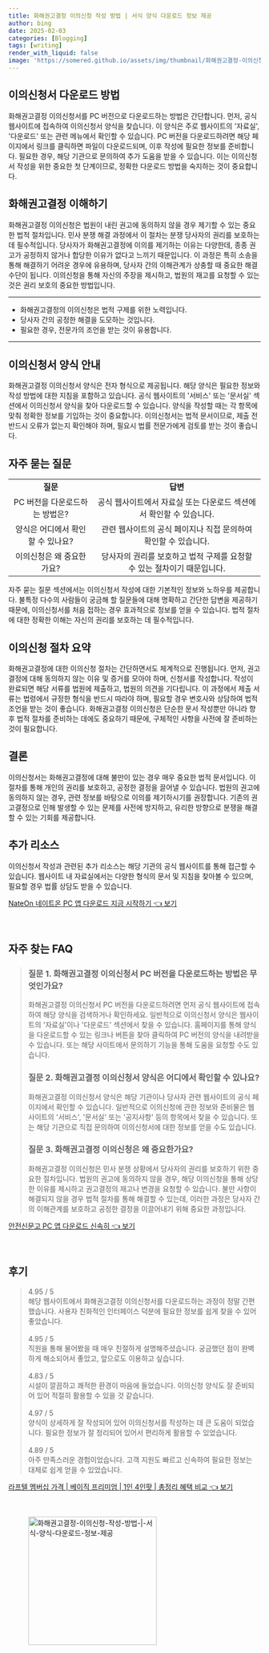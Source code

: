 ```yaml
---
title: 화해권고결정 이의신청 작성 방법 | 서식 양식 다운로드 정보 제공
author: bing
date: 2025-02-03
categories: [Blogging]
tags: [writing]
render_with_liquid: false
image: 'https://somered.github.io/assets/img/thumbnail/화해권고결정-이의신청-작성-방법-|-서식-양식-다운로드-정보-제공.webp'
---
```



<h2 id='이의신청서 다운로드 방법'>이의신청서 다운로드 방법</h2>

<p>화해권고결정 이의신청서를 PC 버전으로 다운로드하는 방법은 간단합니다. 먼저, 공식 웹사이트에 접속하여 이의신청서 양식을 찾습니다. 이 양식은 주로 웹사이트의 '자료실', '다운로드' 또는 관련 메뉴에서 확인할 수 있습니다. PC 버전을 다운로드하려면 해당 페이지에서 링크를 클릭하면 파일이 다운로드되며, 이후 작성에 필요한 정보를 준비합니다. 필요한 경우, 해당 기관으로 문의하여 추가 도움을 받을 수 있습니다. 이는 이의신청서 작성을 위한 중요한 첫 단계이므로, 정확한 다운로드 방법을 숙지하는 것이 중요합니다.</p>

<h2 id='화해권고결정 이해하기'>화해권고결정 이해하기</h2>

<p>화해권고결정 이의신청은 법원이 내린 권고에 동의하지 않을 경우 제기할 수 있는 중요한 법적 절차입니다. 민사 분쟁 해결 과정에서 이 절차는 분쟁 당사자의 권리를 보호하는 데 필수적입니다. 당사자가 화해권고결정에 이의를 제기하는 이유는 다양한데, 종종 권고가 공정하지 않거나 합당한 이유가 없다고 느끼기 때문입니다. 이 과정은 특히 소송을 통해 해결하기 어려운 경우에 유용하며, 당사자 간의 이해관계가 상충할 때 중요한 해결 수단이 됩니다. 이의신청을 통해 자신의 주장을 제시하고, 법원의 재고를 요청할 수 있는 것은 권리 보호의 중요한 방법입니다.</p>

<hr />

<ul>
    <li>화해권고결정의 이의신청은 법적 구제를 위한 노력입니다.</li>
    <li>당사자 간의 공정한 해결을 도모하는 것입니다.</li>
    <li>필요한 경우, 전문가의 조언을 받는 것이 유용합니다.</li>
</ul>

<hr />

<h2 id='이의신청서 양식 안내'>이의신청서 양식 안내</h2>

<p>화해권고결정 이의신청서 양식은 전자 형식으로 제공됩니다. 해당 양식은 필요한 정보와 작성 방법에 대한 지침을 포함하고 있습니다. 공식 웹사이트의 '서비스' 또는 '문서실' 섹션에서 이의신청서 양식을 찾아 다운로드할 수 있습니다. 양식을 작성할 때는 각 항목에 맞춰 정확한 정보를 기입하는 것이 중요합니다. 이의신청서는 법적 문서이므로, 제출 전 반드시 오류가 없는지 확인해야 하며, 필요시 법률 전문가에게 검토를 받는 것이 좋습니다.</p>

<h2 id='자주 묻는 질문'>자주 묻는 질문</h2>

<table>
    <tr>
        <td style="text-align: center; height: 17px;"><b>질문</b></td>
        <td style="text-align: center; height: 17px;"><b>답변</b></td>
    </tr>
    <tr>
        <td style="text-align: center; height: 17px;">PC 버전을 다운로드하는 방법은?</td>
        <td style="text-align: center; height: 17px;">공식 웹사이트에서 자료실 또는 다운로드 섹션에서 확인할 수 있습니다.</td>
    </tr>
    <tr>
        <td style="text-align: center; height: 17px;">양식은 어디에서 확인할 수 있나요?</td>
        <td style="text-align: center; height: 17px;">관련 웹사이트의 공식 페이지나 직접 문의하여 확인할 수 있습니다.</td>
    </tr>
    <tr>
        <td style="text-align: center; height: 17px;">이의신청은 왜 중요한가요?</td>
        <td style="text-align: center; height: 17px;">당사자의 권리를 보호하고 법적 구제를 요청할 수 있는 절차이기 때문입니다.</td>
    </tr>
</table>

<p>자주 묻는 질문 섹션에서는 이의신청서 작성에 대한 기본적인 정보와 노하우를 제공합니다. 불특정 다수의 사람들이 궁금해 할 질문들에 대해 명확하고 간단한 답변을 제공하기 때문에, 이의신청서를 처음 접하는 경우 효과적으로 정보를 얻을 수 있습니다. 법적 절차에 대한 정확한 이해는 자신의 권리를 보호하는 데 필수적입니다.</p>

<h2 id='이의신청 절차 요약'>이의신청 절차 요약</h2>

<p>화해권고결정에 대한 이의신청 절차는 간단하면서도 체계적으로 진행됩니다. 먼저, 권고결정에 대해 동의하지 않는 이유 및 증거를 모아야 하며, 신청서를 작성합니다. 작성이 완료되면 해당 서류를 법원에 제출하고, 법원의 의견을 기다립니다. 이 과정에서 제출 서류는 법령에서 규정한 형식을 반드시 따라야 하며, 필요할 경우 변호사와 상담하여 법적 조언을 받는 것이 좋습니다. 화해권고결정 이의신청은 단순한 문서 작성뿐만 아니라 향후 법적 절차를 준비하는 데에도 중요하기 때문에, 구체적인 사항을 사전에 잘 준비하는 것이 필요합니다.</p>

<h2 id='결론'>결론</h2>

<p>이의신청서는 화해권고결정에 대해 불만이 있는 경우 매우 중요한 법적 문서입니다. 이 절차를 통해 개인의 권리를 보호하고, 공정한 결정을 끌어낼 수 있습니다. 법원의 권고에 동의하지 않는 경우, 관련 정보를 바탕으로 이의를 제기하시기를 권장합니다. 기존의 권고결정으로 인해 발생할 수 있는 문제를 사전에 방지하고, 유리한 방향으로 분쟁을 해결할 수 있는 기회를 제공합니다.</p>

<h2 id='추가 리소스'>추가 리소스</h2>

<p>이의신청서 작성과 관련된 추가 리소스는 해당 기관의 공식 웹사이트를 통해 접근할 수 있습니다. 웹사이트 내 자료실에서는 다양한 형식의 문서 및 지침을 찾아볼 수 있으며, 필요할 경우 법률 상담도 받을 수 있습니다.</p>


<p><a class="click-button" title="NateOn 네이트온 PC 앱 다운로드 지금 시작하기" href="https://somered.github.io/posts/NateOn-%EB%84%A4%EC%9D%B4%ED%8A%B8%EC%98%A8-PC-%EC%95%B1-%EB%8B%A4%EC%9A%B4%EB%A1%9C%EB%93%9C-%EC%A7%80%EA%B8%88-%EC%8B%9C%EC%9E%91%ED%95%98%EA%B8%B0/" rel="dofollow">NateOn 네이트온 PC 앱 다운로드 지금 시작하기 👈 보기</a></p><br>
<h2 id='자주_찾는_FAQ'>자주 찾는 FAQ</h2>
<div itemscope="" itemtype="https://schema.org/FAQPage"> 
<blockquote> 
<div itemscope="" itemprop="mainEntity" itemtype="https://schema.org/Question"> 
<h3 itemprop="name">질문 1. 화해권고결정 이의신청서 PC 버전을 다운로드하는 방법은 무엇인가요?</h3> 
<div itemscope="" itemprop="acceptedAnswer" itemtype="https://schema.org/Answer"> 
<span itemprop="text"> 
<p>화해권고결정 이의신청서 PC 버전을 다운로드하려면 먼저 공식 웹사이트에 접속하여 해당 양식을 검색하거나 확인하세요. 일반적으로 이의신청서 양식은 웹사이트의 '자료실'이나 '다운로드' 섹션에서 찾을 수 있습니다. 홈페이지를 통해 양식을 다운로드할 수 있는 링크나 버튼을 찾아 클릭하여 PC 버전의 양식을 내려받을 수 있습니다. 또는 해당 사이트에서 문의하기 기능을 통해 도움을 요청할 수도 있습니다.</p> 
</span> 
</div> 
</div> 
<div itemscope="" itemprop="mainEntity" itemtype="https://schema.org/Question"> 
<h3 itemprop="name">질문 2. 화해권고결정 이의신청서 양식은 어디에서 확인할 수 있나요?</h3> 
<div itemscope="" itemprop="acceptedAnswer" itemtype="https://schema.org/Answer"> 
<span itemprop="text"> 
<p>화해권고결정 이의신청서 양식은 해당 기관이나 당사자 관련 웹사이트의 공식 페이지에서 확인할 수 있습니다. 일반적으로 이의신청에 관한 정보와 준비물은 웹사이트의 '서비스', '문서실' 또는 '공지사항' 등의 항목에서 찾을 수 있습니다. 또는 해당 기관으로 직접 문의하여 이의신청서에 대한 정보를 얻을 수도 있습니다.</p> 
</span> 
</div> 
</div> 
<div itemscope="" itemprop="mainEntity" itemtype="https://schema.org/Question"> 
<h3 itemprop="name">질문 3. 화해권고결정 이의신청은 왜 중요한가요?</h3> 
<div itemscope="" itemprop="acceptedAnswer" itemtype="https://schema.org/Answer"> 
<span itemprop="text"> 
<p>화해권고결정 이의신청은 민사 분쟁 상황에서 당사자의 권리를 보호하기 위한 중요한 절차입니다. 법원의 권고에 동의하지 않을 경우, 해당 이의신청을 통해 상당한 이유를 제시하고 권고결정의 재고나 변경을 요청할 수 있습니다. 불만 사항이 해결되지 않을 경우 법적 절차를 통해 해결할 수 있는데, 이러한 과정은 당사자 간의 이해관계를 보호하고 공정한 결정을 이끌어내기 위해 중요한 과정입니다.</p> 
</span> 
</div> 
</div> 
</blockquote> 
</div>
<p><a class="click-button" title="안전신문고 PC 앱 다운로드 신속히" href="https://somered.github.io/posts/%EC%95%88%EC%A0%84%EC%8B%A0%EB%AC%B8%EA%B3%A0-PC-%EC%95%B1-%EB%8B%A4%EC%9A%B4%EB%A1%9C%EB%93%9C-%EC%8B%A0%EC%86%8D%ED%9E%88/" rel="dofollow">안전신문고 PC 앱 다운로드 신속히 👈 보기</a></p><br>
<h2 id='후기'>후기</h2>
<div itemscope itemtype="https://schema.org/Product">
  <blockquote>
  <div itemprop="review" itemscope itemtype="https://schema.org/Review">
      <div itemprop="reviewRating" itemscope itemtype="https://schema.org/Rating"> <span itemprop="ratingValue">4.95</span> / <span itemprop="bestRating">5</span> </div>
      <span itemprop="reviewBody">해당 웹사이트에서 화해권고결정 이의신청서를 다운로드하는 과정이 정말 간편했습니다. 사용자 친화적인 인터페이스 덕분에 필요한 정보를 쉽게 찾을 수 있어 좋았습니다.</span>
  </div>
  <br>
  <div itemprop="review" itemscope itemtype="https://schema.org/Review">
      <div itemprop="reviewRating" itemscope itemtype="https://schema.org/Rating"> <span itemprop="ratingValue">4.95</span> / <span itemprop="bestRating">5</span> </div>
      <span itemprop="reviewBody">직원을 통해 물어봤을 때 매우 친절하게 설명해주셨습니다. 궁금했던 점이 완벽하게 해소되어서 좋았고, 앞으로도 이용하고 싶습니다.</span>
  </div>
  <br>
  <div itemprop="review" itemscope itemtype="https://schema.org/Review">
      <div itemprop="reviewRating" itemscope itemtype="https://schema.org/Rating"> <span itemprop="ratingValue">4.83</span> / <span itemprop="bestRating">5</span> </div>
      <span itemprop="reviewBody">시설이 깔끔하고 쾌적한 환경이 마음에 들었습니다. 이의신청 양식도 잘 준비되어 있어 적절히 활용할 수 있을 것 같습니다.</span>
  </div>
  <br>
  <div itemprop="review" itemscope itemtype="https://schema.org/Review">
      <div itemprop="reviewRating" itemscope itemtype="https://schema.org/Rating"> <span itemprop="ratingValue">4.97</span> / <span itemprop="bestRating">5</span> </div>
      <span itemprop="reviewBody">양식이 상세하게 잘 작성되어 있어 이의신청서를 작성하는 데 큰 도움이 되었습니다. 필요한 정보가 잘 정리되어 있어서 편리하게 활용할 수 있었습니다.</span>
  </div>
  <br>
  <div itemprop="review" itemscope itemtype="https://schema.org/Review">
      <div itemprop="reviewRating" itemscope itemtype="https://schema.org/Rating"> <span itemprop="ratingValue">4.89</span> / <span itemprop="bestRating">5</span> </div>
      <span itemprop="reviewBody">아주 만족스러운 경험이었습니다. 고객 지원도 빠르고 신속하여 필요한 정보는 대체로 쉽게 얻을 수 있었습니다.</span>
  </div>
  </blockquote>
</div>
<p><a class="click-button" title="라프텔 멤버십 가격 | 베이직 프리미엄 | 1인 4인팟 | 총정리 혜택 비교" href="https://somered.github.io/posts/%EB%9D%BC%ED%94%84%ED%85%94-%EB%A9%A4%EB%B2%84%EC%8B%AD-%EA%B0%80%EA%B2%A9-%EB%B2%A0%EC%9D%B4%EC%A7%81-%ED%94%84%EB%A6%AC%EB%AF%B8%EC%97%84-1%EC%9D%B8-4%EC%9D%B8%ED%8C%9F-%EC%B4%9D%EC%A0%95%EB%A6%AC-%ED%98%9C%ED%83%9D-%EB%B9%84%EA%B5%90/" rel="dofollow">라프텔 멤버십 가격 | 베이직 프리미엄 | 1인 4인팟 | 총정리 혜택 비교 👈 보기</a></p><br>
<figure class="image"><img src="https://somered.github.io/assets/img/thumbnail/화해권고결정-이의신청-작성-방법-|-서식-양식-다운로드-정보-제공.webp" alt="화해권고결정-이의신청-작성-방법-|-서식-양식-다운로드-정보-제공" width="256" height="256"></figure>